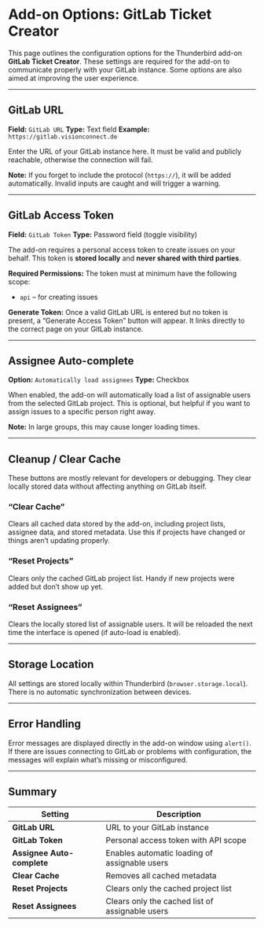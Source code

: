 # Add-on Options: GitLab Ticket Creator

This page outlines the configuration options for the Thunderbird add-on **GitLab Ticket Creator**. These settings are required for the add-on to communicate properly with your GitLab instance. Some options are also aimed at improving the user experience.

---

## GitLab URL

**Field:** `GitLab URL`
**Type:** Text field
**Example:** `https://gitlab.visionconnect.de`

Enter the URL of your GitLab instance here. It must be valid and publicly reachable, otherwise the connection will fail.

**Note:**
If you forget to include the protocol (`https://`), it will be added automatically. Invalid inputs are caught and will trigger a warning.

---

## GitLab Access Token

**Field:** `GitLab Token`
**Type:** Password field (toggle visibility)

The add-on requires a personal access token to create issues on your behalf. This token is **stored locally** and **never shared with third parties**.

**Required Permissions:**
The token must at minimum have the following scope:

* `api` – for creating issues

**Generate Token:**
Once a valid GitLab URL is entered but no token is present, a “Generate Access Token” button will appear. It links directly to the correct page on your GitLab instance.

---

## Assignee Auto-complete

**Option:** `Automatically load assignees`
**Type:** Checkbox

When enabled, the add-on will automatically load a list of assignable users from the selected GitLab project. This is optional, but helpful if you want to assign issues to a specific person right away.

**Note:**
In large groups, this may cause longer loading times.

---

## Cleanup / Clear Cache

These buttons are mostly relevant for developers or debugging. They clear locally stored data without affecting anything on GitLab itself.

### “Clear Cache”

Clears all cached data stored by the add-on, including project lists, assignee data, and stored metadata. Use this if projects have changed or things aren’t updating properly.

### “Reset Projects”

Clears only the cached GitLab project list. Handy if new projects were added but don’t show up yet.

### “Reset Assignees”

Clears the locally stored list of assignable users. It will be reloaded the next time the interface is opened (if auto-load is enabled).

---

## Storage Location

All settings are stored locally within Thunderbird (`browser.storage.local`). There is no automatic synchronization between devices.

---

## Error Handling

Error messages are displayed directly in the add-on window using `alert()`. If there are issues connecting to GitLab or problems with configuration, the messages will explain what’s missing or misconfigured.

---

## Summary

| Setting                    | Description                                     |
| -------------------------- | ----------------------------------------------- |
| **GitLab URL**             | URL to your GitLab instance                     |
| **GitLab Token**           | Personal access token with API scope            |
| **Assignee Auto-complete** | Enables automatic loading of assignable users   |
| **Clear Cache**            | Removes all cached metadata                     |
| **Reset Projects**         | Clears only the cached project list             |
| **Reset Assignees**        | Clears only the cached list of assignable users |
